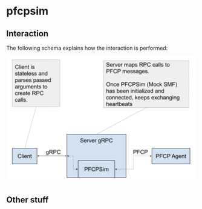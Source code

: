 # pfcpsim

## Interaction
The following schema explains how the interaction is performed: 

![Alt text](docs/images/schema.png?raw=true "schema")

## Other stuff
